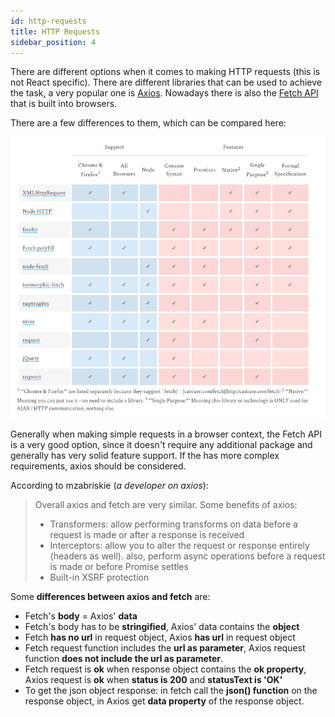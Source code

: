```yaml
---
id: http-requests
title: HTTP Requests
sidebar_position: 4
---
```


There are different options when it comes to making HTTP requests (this is not React specific). There are different libraries that can be used to achieve the task, a very popular one is [Axios](https://github.com/axios/axios). Nowadays there is also the [Fetch API](https://developer.mozilla.org/en-US/docs/Web/API/Fetch_API) that is built into browsers.

There are a few differences to them, which can be compared here:

![httpRequestLibraries](/img/docs/Web/JavaScript/CoreConcepts/HttpRequestLibraries.png)

Generally when making simple requests in a browser context, the Fetch API is a very good option, since it doesn't require any additional package and generally has very solid feature support. If the has more complex requirements, axios should be considered.

According to mzabriskie (_a developer on axios_):

> Overall axios and fetch are very similar. Some benefits of axios:
>
> - Transformers: allow performing transforms on data before a request is made or after a response is received
> - Interceptors: allow you to alter the request or response entirely (headers as well). also, perform async operations before a request is made or before Promise settles
> - Built-in XSRF protection

Some **differences between axios and fetch** are:

- Fetch's **body** = Axios' **data**
- Fetch's body has to be **stringified**, Axios' data contains the **object**
- Fetch **has no url** in request object, Axios **has url** in request object
- Fetch request function includes the **url as parameter**, Axios request function **does not include the url as parameter**.
- Fetch request is **ok** when response object contains the **ok property**, Axios request is **ok** when **status is 200** and **statusText is 'OK'**
- To get the json object response: in fetch call the **json() function** on the response object, in Axios get **data property** of the response object.
